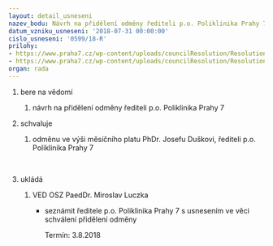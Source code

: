 ```yaml
---
layout: detail_usneseni
nazev_bodu: Návrh na přidělení odměny řediteli p.o. Poliklinika Prahy 7
datum_vzniku_usneseni: '2018-07-31 00:00:00'
cislo_usneseni: '0599/18-R'
prilohy:
- https://www.praha7.cz/wp-content/uploads/councilResolution/Resolutions/30145/export/Duvodovazprava_Poliklinika_odmena~380389.docx
- https://www.praha7.cz/wp-content/uploads/councilResolution/Resolutions/30145/export/export~380684.pdf
organ: rada
---
```

<ol id="urzList" class="urzList_view"><li class="urzClass1" id=""><span name="1">bere na vědomí</span><ol class="urzOlClass decimal "><li class="urzClass2" id="" style="text-align: left;"><span><p>návrh na přidělení odměny řediteli p.o. Poliklinika Prahy 7</p></span></li></ol></li><li class="urzClass1" id=""><span name="24">schvaluje</span><ol class="urzOlClass decimal "><li class="urzClass2" id="" style="text-align: left;"><span><p>odměnu ve výši měsíčního platu PhDr. Josefu Duškovi, řediteli p.o. Poliklinika Prahy 7<br></p><p><br></p></span></li></ol></li><li class="urzClass1" id="urzUkoly"><span name="1">ukládá</span><ol class="urzOlClass"><li class="urzClass2"><span><p>VED OSZ PaedDr. Miroslav Luczka</p></span><ul class="urzUlClass"><li class="urzClass3"><span><p>seznámit ředitele p.o. Poliklinika Prahy 7 s usnesením ve věci schválení přidělení odměny</p></span><span class="urzUkolTermin">  Termín:&nbsp;3.8.2018</span></li></ul></li></ol></li></ol>